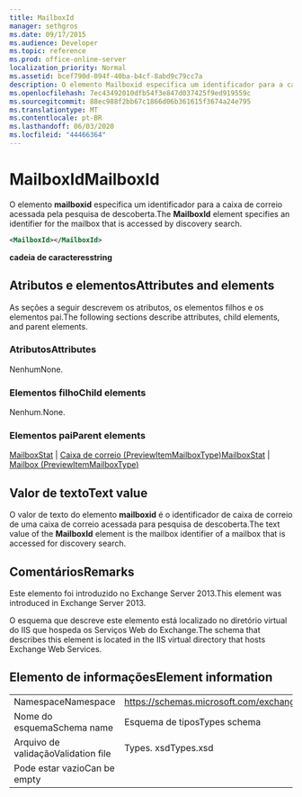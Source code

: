 ```yaml
---
title: MailboxId
manager: sethgros
ms.date: 09/17/2015
ms.audience: Developer
ms.topic: reference
ms.prod: office-online-server
localization_priority: Normal
ms.assetid: bcef790d-094f-40ba-b4cf-8abd9c79cc7a
description: O elemento Mailboxid especifica um identificador para a caixa de correio acessada pela pesquisa de descoberta.
ms.openlocfilehash: 7ec43492010dfb54f3e847d037425f9ed919559c
ms.sourcegitcommit: 88ec988f2bb67c1866d06b361615f3674a24e795
ms.translationtype: MT
ms.contentlocale: pt-BR
ms.lasthandoff: 06/03/2020
ms.locfileid: "44466364"
---
```

# <a name="mailboxid"></a><span data-ttu-id="db4a9-103">MailboxId</span><span class="sxs-lookup"><span data-stu-id="db4a9-103">MailboxId</span></span>

<span data-ttu-id="db4a9-104">O elemento **mailboxid** especifica um identificador para a caixa de correio acessada pela pesquisa de descoberta.</span><span class="sxs-lookup"><span data-stu-id="db4a9-104">The **MailboxId** element specifies an identifier for the mailbox that is accessed by discovery search.</span></span> 
  
```XML
<MailboxId></MailboxId>
```

<span data-ttu-id="db4a9-105">**cadeia de caracteres**</span><span class="sxs-lookup"><span data-stu-id="db4a9-105">**string**</span></span>

## <a name="attributes-and-elements"></a><span data-ttu-id="db4a9-106">Atributos e elementos</span><span class="sxs-lookup"><span data-stu-id="db4a9-106">Attributes and elements</span></span>

<span data-ttu-id="db4a9-107">As seções a seguir descrevem os atributos, os elementos filhos e os elementos pai.</span><span class="sxs-lookup"><span data-stu-id="db4a9-107">The following sections describe attributes, child elements, and parent elements.</span></span>
  
### <a name="attributes"></a><span data-ttu-id="db4a9-108">Atributos</span><span class="sxs-lookup"><span data-stu-id="db4a9-108">Attributes</span></span>

<span data-ttu-id="db4a9-109">Nenhum</span><span class="sxs-lookup"><span data-stu-id="db4a9-109">None.</span></span>
  
### <a name="child-elements"></a><span data-ttu-id="db4a9-110">Elementos filho</span><span class="sxs-lookup"><span data-stu-id="db4a9-110">Child elements</span></span>

<span data-ttu-id="db4a9-111">Nenhum.</span><span class="sxs-lookup"><span data-stu-id="db4a9-111">None.</span></span>
  
### <a name="parent-elements"></a><span data-ttu-id="db4a9-112">Elementos pai</span><span class="sxs-lookup"><span data-stu-id="db4a9-112">Parent elements</span></span>

<span data-ttu-id="db4a9-113">[MailboxStat](mailboxstat.md)  |  [Caixa de correio (PreviewItemMailboxType)](mailbox-previewitemmailboxtype.md)</span><span class="sxs-lookup"><span data-stu-id="db4a9-113">[MailboxStat](mailboxstat.md) | [Mailbox (PreviewItemMailboxType)](mailbox-previewitemmailboxtype.md)</span></span>
  
## <a name="text-value"></a><span data-ttu-id="db4a9-114">Valor de texto</span><span class="sxs-lookup"><span data-stu-id="db4a9-114">Text value</span></span>

<span data-ttu-id="db4a9-115">O valor de texto do elemento **mailboxid** é o identificador de caixa de correio de uma caixa de correio acessada para pesquisa de descoberta.</span><span class="sxs-lookup"><span data-stu-id="db4a9-115">The text value of the **MailboxId** element is the mailbox identifier of a mailbox that is accessed for discovery search.</span></span> 
  
## <a name="remarks"></a><span data-ttu-id="db4a9-116">Comentários</span><span class="sxs-lookup"><span data-stu-id="db4a9-116">Remarks</span></span>

<span data-ttu-id="db4a9-117">Este elemento foi introduzido no Exchange Server 2013.</span><span class="sxs-lookup"><span data-stu-id="db4a9-117">This element was introduced in Exchange Server 2013.</span></span>
  
<span data-ttu-id="db4a9-118">O esquema que descreve este elemento está localizado no diretório virtual do IIS que hospeda os Serviços Web do Exchange.</span><span class="sxs-lookup"><span data-stu-id="db4a9-118">The schema that describes this element is located in the IIS virtual directory that hosts Exchange Web Services.</span></span>
  
## <a name="element-information"></a><span data-ttu-id="db4a9-119">Elemento de informações</span><span class="sxs-lookup"><span data-stu-id="db4a9-119">Element information</span></span>

|||
|:-----|:-----|
|<span data-ttu-id="db4a9-120">Namespace</span><span class="sxs-lookup"><span data-stu-id="db4a9-120">Namespace</span></span>  <br/> |https://schemas.microsoft.com/exchange/services/2006/types  <br/> |
|<span data-ttu-id="db4a9-121">Nome do esquema</span><span class="sxs-lookup"><span data-stu-id="db4a9-121">Schema name</span></span>  <br/> |<span data-ttu-id="db4a9-122">Esquema de tipos</span><span class="sxs-lookup"><span data-stu-id="db4a9-122">Types schema</span></span>  <br/> |
|<span data-ttu-id="db4a9-123">Arquivo de validação</span><span class="sxs-lookup"><span data-stu-id="db4a9-123">Validation file</span></span>  <br/> |<span data-ttu-id="db4a9-124">Types. xsd</span><span class="sxs-lookup"><span data-stu-id="db4a9-124">Types.xsd</span></span>  <br/> |
|<span data-ttu-id="db4a9-125">Pode estar vazio</span><span class="sxs-lookup"><span data-stu-id="db4a9-125">Can be empty</span></span>  <br/> ||
   

